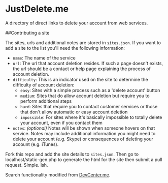 JustDelete.me
=============

A directory of direct links to delete your account from web services.

##Contributing a site

The sites, urls and additional notes are stored in `sites.json`. If you want to add a site to the list you'll need the following information:

- `name`: The name of the service
- `url`: The url that account deletion resides. If such a page doesn't exists, the url should be a contact or help page explaining the process of account deletion.
- `difficulty`: This is an indicator used on the site to determine the difficulty of account deletion:
	- `easy`: Sites with a simple process such as a 'delete account' button
	- `medium`: Sites that do allow account deletion but require you to perform additional steps
	- `hard`: Sites that require you to contact customer services or those that don't allow automatic or easy account deletion
	- `impossible`: For sites where it's basically impossible to totally delete your account, even if you contact them
- `notes`: *(optional)* Notes will be shown when someone hovers on that service. Notes may include additional information you might need to delete your account (e.g. Skype) or consequences of deleting your account (e.g. iTunes).

Fork this repo and add the site details to `sites.json`. Then go to localhost/static-gen.php to generate the html for the site then submit a pull request. Simple. Ish.

Search functionality modified from [DevCenter.me](https://github.com/stevestreza/DevCenter.me).
